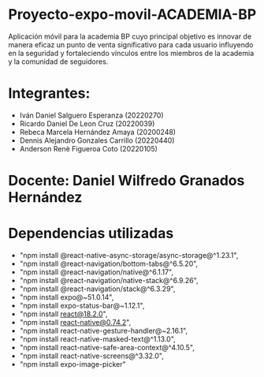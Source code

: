 # Proyecto-expo-movil-ACADEMIA-BP
Aplicación móvil para la academia BP cuyo principal objetivo es innovar de manera eficaz un punto de venta significativo para cada usuario
influyendo en la seguridad y fortaleciendo vínculos entre los miembros de la academia y la comunidad de seguidores.

# Integrantes:
* Iván Daniel Salguero Esperanza (20220270)
* Ricardo Daniel De Leon Cruz (20220039)
* Rebeca Marcela Hernández Amaya (20200248)
* Dennis Alejandro Gonzales Carrillo (20220440)
* Anderson Renè Figueroa Coto (20220105)


# Docente: Daniel Wilfredo Granados Hernández

# Dependencias utilizadas
* "npm install @react-native-async-storage/async-storage@^1.23.1",
* "npm install @react-navigation/bottom-tabs@^6.5.20",
* "npm install @react-navigation/native@^6.1.17",
* "npm install @react-navigation/native-stack@^6.9.26",
* "npm install @react-navigation/stack@^6.3.29",
* "npm install expo@~51.0.14",
* "npm install expo-status-bar@~1.12.1",
* "npm install react@18.2.0",
* "npm install react-native@0.74.2",
* "npm install react-native-gesture-handler@~2.16.1",
* "npm install react-native-masked-text@^1.13.0",
* "npm install react-native-safe-area-context@^4.10.5",
* "npm install react-native-screens@^3.32.0",
* "npm install expo-image-picker"

